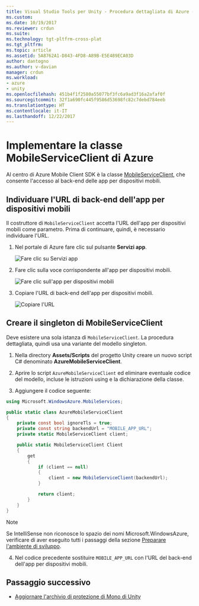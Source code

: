 ```yaml
---
title: Visual Studio Tools per Unity - Procedura dettagliata di Azure - Client per dispositivi mobili | Microsoft Docs
ms.custom: 
ms.date: 10/19/2017
ms.reviewer: crdun
ms.suite: 
ms.technology: tgt-pltfrm-cross-plat
ms.tgt_pltfrm: 
ms.topic: article
ms.assetid: 5A8762A1-D843-4FD8-A89B-E5E489ECA03D
author: dantogno
ms.author: v-davian
manager: crdun
ms.workload:
- azure
- unity
ms.openlocfilehash: 451b4f1f2580a55077bf3fc6a9ad3f16a2afaf0f
ms.sourcegitcommit: 32f1a690fc445f9586d53698fc82c7debd784eeb
ms.translationtype: HT
ms.contentlocale: it-IT
ms.lasthandoff: 12/22/2017
---
```

# <a name="implement-the-azure-mobileserviceclient"></a>Implementare la classe MobileServiceClient di Azure

Al centro di Azure Mobile Client SDK è la classe <a href="https://msdn.microsoft.com/en-us/library/azure/microsoft.windowsazure.mobileservices.mobileserviceclient(v=azure.10).aspx">MobileServiceClient</a>, che consente l'accesso al back-end delle app per dispositivi mobili.

## <a name="locate-the-url-of-the-mobile-app-backend"></a>Individuare l'URL di back-end dell'app per dispositivi mobili

Il costruttore di `MobileServiceClient` accetta l'URL dell'app per dispositivi mobili come parametro. Prima di continuare, quindi, è necessario individuare l'URL.

1. Nel portale di Azure fare clic sul pulsante **Servizi app**.

    ![Fare clic su Servizi app](media/vstu_azure-implement-azure-mobileserviceclient-image1.png)

2. Fare clic sulla voce corrispondente all'app per dispositivi mobili.

    ![Fare clic sull'app per dispositivi mobili](media/vstu_azure-implement-azure-mobileserviceclient-image2.png)

3. Copiare l'URL di back-end dell'app per dispositivi mobili.

    ![Copiare l'URL](media/vstu_azure-implement-azure-mobileserviceclient-image3.png)

## <a name="create-the-mobileserviceclient-singleton"></a>Creare il singleton di MobileServiceClient

Deve esistere una sola istanza di `MobileServiceClient`. La procedura dettagliata, quindi usa una variante del modello singleton.

1. Nella directory **Assets/Scripts** del progetto Unity creare un nuovo script C# denominato **AzureMobileServiceClient**.

2. Aprire lo script `AzureMobileServiceClient` ed eliminare eventuale codice del modello, incluse le istruzioni using e la dichiarazione della classe.

3. Aggiungere il codice seguente:

  ```csharp
  using Microsoft.WindowsAzure.MobileServices;

  public static class AzureMobileServiceClient
  {
      private const bool ignoreTls = true;
      private const string backendUrl = "MOBILE_APP_URL";
      private static MobileServiceClient client;

      public static MobileServiceClient Client
      {
          get
          {
              if (client == null)
              {
                  client = new MobileServiceClient(backendUrl);
              }

              return client;
          }
      }
  }
  ```

  > [!NOTE]
  > Se IntelliSense non riconosce lo spazio dei nomi Microsoft.WindowsAzure, verificare di aver eseguito tutti i passaggi della sezione [Preparare l'ambiente di sviluppo]().

4. Nel codice precedente sostituire `MOBILE_APP_URL` con l'URL del back-end dell'app per dispositivi mobili.

## <a name="next-step"></a>Passaggio successivo

* [Aggiornare l'archivio di protezione di Mono di Unity](visual-studio-tools-for-unity-azure-security.md)
